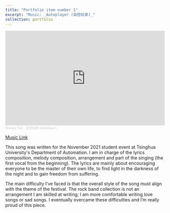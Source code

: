 ```yaml
---
title: "Portfolio item number 1"
excerpt: "Music: _Autoplayer (自控玩家)_"
collection: portfolio
---
```

<iframe width="100%" height="300" scrolling="no" frameborder="no" allow="autoplay" src="https://w.soundcloud.com/player/?url=https%3A//api.soundcloud.com/tracks/1645844727%3Fsecret_token%3Ds-IH6XSBBcfkz&color=%23ff5500&auto_play=false&hide_related=false&show_comments=true&show_user=true&show_reposts=false&show_teaser=true&visual=true"></iframe><div style="font-size: 10px; color: #cccccc;line-break: anywhere;word-break: normal;overflow: hidden;white-space: nowrap;text-overflow: ellipsis; font-family: Interstate,Lucida Grande,Lucida Sans Unicode,Lucida Sans,Garuda,Verdana,Tahoma,sans-serif;font-weight: 100;"><a href="https://soundcloud.com/michael-tian-107880864" title="Michael Tian" target="_blank" style="color: #cccccc; text-decoration: none;">Michael Tian</a> · <a href="https://soundcloud.com/michael-tian-107880864/autoplayer/s-IH6XSBBcfkz" title="自控玩家 (Autoplayer)" target="_blank" style="color: #cccccc; text-decoration: none;">自控玩家 (Autoplayer)</a></div>

[Music Link]()


This song was written for the November 2021 student event at Tsinghua University's Department of Automation. I am in charge of the lyrics composition, melody composition, arrangement and part of the singing (the first vocal from the beginning). The lyrics are mainly about encouraging everyone to be the master of their own life, to find light in the darkness of the night and to gain freedom from suffering.

The main difficulty I’ve faced is that the overall style of the song must align with the theme of the festival. The rock band collection is not an arrangement I am skilled at writing; I am more comfortable writing love songs or sad songs. I eventually overcame these difficulties and I’m really proud of this piece.
